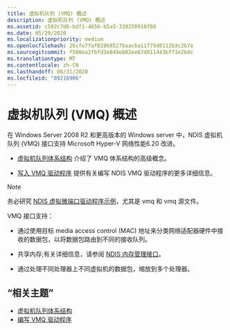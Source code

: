 ```yaml
---
title: 虚拟机队列 (VMQ) 概述
description: 虚拟机队列 (VMQ) 概述
ms.assetid: c502c7d6-bdf1-4656-b5a5-339250910f08
ms.date: 05/29/2020
ms.localizationpriority: medium
ms.openlocfilehash: 26cfe7faf82868527baacba11f79d0112b3c2b7e
ms.sourcegitcommit: f500ea2fbfd3e849eb82ee67d011443bff3e2b4c
ms.translationtype: MT
ms.contentlocale: zh-CN
ms.lasthandoff: 08/31/2020
ms.locfileid: "89216906"
---
```

# <a name="virtual-machine-queue-vmq-overview"></a>虚拟机队列 (VMQ) 概述

在 Windows Server 2008 R2 和更高版本的 Windows server 中，NDIS 虚拟机队列 (VMQ) 接口支持 Microsoft Hyper-V 网络性能6.20 改进。

- [虚拟机队列体系结构](virtual-machine-queue-architecture.md) 介绍了 VMQ 体系结构的高级概念。

- [写入 VMQ 驱动程序](writing-vmq-drivers.md) 提供有关编写 NDIS VMQ 驱动程序的更多详细信息。

> [!NOTE]
> 务必研究 [NDIS 虚拟微端口驱动程序示例](https://github.com/Microsoft/Windows-driver-samples/tree/master/network/ndis/netvmini/6x)，尤其是 vmq 和 vmq 源文件。

VMQ 接口支持：

- 通过使用目标 media access control (MAC) 地址来分类网络适配器硬件中接收的数据包，以将数据包路由到不同的接收队列。

- 共享内存;有关详细信息，请参阅 [NDIS 内存管理接口](/windows-hardware/drivers/ddi/_netvista/)。

- 通过处理不同处理器上不同虚拟机的数据包，缩放到多个处理器。

## <a name="related-topics"></a>“相关主题”

- [虚拟机队列体系结构](virtual-machine-queue-architecture.md)
- [编写 VMQ 驱动程序](writing-vmq-drivers.md)